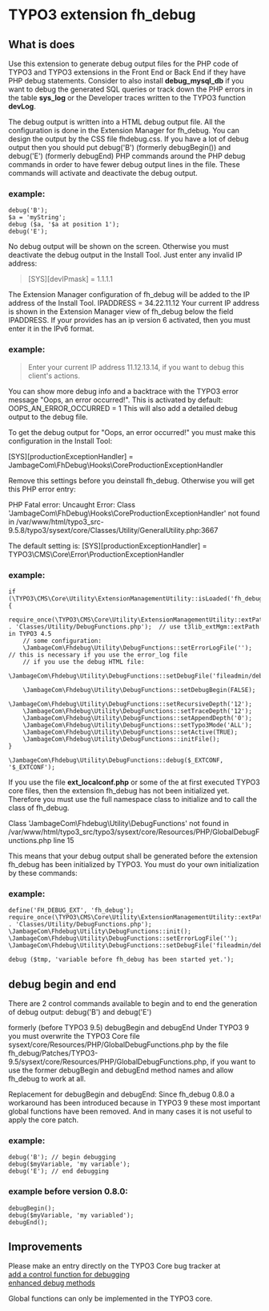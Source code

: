 # TYPO3 extension fh_debug

## What is does

Use this extension to generate debug output files for the PHP code of TYPO3 and TYPO3 extensions in the Front End or Back End if they have PHP debug statements.
Consider to also install **debug_mysql_db** if you want to debug the generated SQL queries or track down the PHP errors in the table **sys_log** or the Developer traces written to the TYPO3 function **devLog**.

The debug output is written into a HTML debug output file. All the configuration is done in the Extension Manager for fh_debug. You can design the output by the CSS file fhdebug.css.
If you have a lot of debug output then you should put debug('B') (formerly debugBegin()) and debug('E') (formerly debugEnd) PHP commands around the PHP debug commands in order to have fewer debug output lines in the file. These commands will activate and deactivate the debug output.

### example:

```
debug('B');
$a = 'myString';
debug ($a, '$a at position 1');
debug('E');
```

No debug output will be shown on the screen. Otherwise you must deactivate the debug output in the Install Tool. Just enter any invalid IP address:

> [SYS][devIPmask] = 1.1.1.1

The Extension Manager configuration of fh_debug will be added to the IP address of the Install Tool.
IPADDRESS = 34.22.11.12
Your current IP address is shown in the Extension Manager view of fh_debug below the field IPADDRESS. If your provides has an ip version 6 activated, then you must enter it in the IPv6 format.

### example:

> Enter your current IP address 11.12.13.14, if you want to debug this client's actions.

You can show more debug info and a backtrace with the TYPO3 error message "Oops, an error occurred!". This is activated by default:
OOPS_AN_ERROR_OCCURRED = 1
This will also add a detailed debug output to the debug file.


To get the debug output for "Oops, an error occurred!" you must make this configuration in the Install Tool:

[SYS][productionExceptionHandler] = JambageCom\FhDebug\Hooks\CoreProductionExceptionHandler

Remove this settings before you deinstall fh_debug. Otherwise you will get this PHP error entry:

PHP Fatal error:  Uncaught Error: Class 'JambageCom\FhDebug\Hooks\CoreProductionExceptionHandler' not found in /var/www/html/typo3_src-9.5.8/typo3/sysext/core/Classes/Utility/GeneralUtility.php:3667

The default setting is:
[SYS][productionExceptionHandler] = TYPO3\CMS\Core\Error\ProductionExceptionHandler

### example:
```
if (\TYPO3\CMS\Core\Utility\ExtensionManagementUtility::isLoaded('fh_debug')) {
    require_once(\TYPO3\CMS\Core\Utility\ExtensionManagementUtility::extPath('fh_debug') . 'Classes/Utility/DebugFunctions.php');  // use t3lib_extMgm::extPath in TYPO3 4.5
    // some configuration:
    \JambageCom\Fhdebug\Utility\DebugFunctions::setErrorLogFile(''); // this is necessary if you use the error_log file
    // if you use the debug HTML file:
    \JambageCom\Fhdebug\Utility\DebugFunctions::setDebugFile('fileadmin/debug.html');
    
    \JambageCom\Fhdebug\Utility\DebugFunctions::setDebugBegin(FALSE);       
    \JambageCom\Fhdebug\Utility\DebugFunctions::setRecursiveDepth('12'); 
    \JambageCom\Fhdebug\Utility\DebugFunctions::setTraceDepth('12'); 
    \JambageCom\Fhdebug\Utility\DebugFunctions::setAppendDepth('0'); 
    \JambageCom\Fhdebug\Utility\DebugFunctions::setTypo3Mode('ALL'); 
    \JambageCom\Fhdebug\Utility\DebugFunctions::setActive(TRUE); 
    \JambageCom\Fhdebug\Utility\DebugFunctions::initFile();
}

\JambageCom\Fhdebug\Utility\DebugFunctions::debug($_EXTCONF, '$_EXTCONF');
```

If you use the file **ext_localconf.php** or some of the at first executed TYPO3 core files, then the extension fh_debug has not been initialized yet. Therefore you must use the full namespace class to initialize and to call the class of fh_debug.



Class 'JambageCom\Fhdebug\Utility\DebugFunctions' not found
in /var/www/html/typo3_src/typo3/sysext/core/Resources/PHP/GlobalDebugFunctions.php line 15

This means that your debug output shall be generated before the extension fh_debug has been initialized by TYPO3.
You must do your own initialization by these commands:


### example:
```
define('FH_DEBUG_EXT', 'fh_debug');
require_once(\TYPO3\CMS\Core\Utility\ExtensionManagementUtility::extPath('fh_debug') . 'Classes/Utility/DebugFunctions.php');
\JambageCom\Fhdebug\Utility\DebugFunctions::init();
\JambageCom\Fhdebug\Utility\DebugFunctions::setErrorLogFile('');
\JambageCom\Fhdebug\Utility\DebugFunctions::setDebugFile('fileadmin/debug.html');

debug ($tmp, 'variable before fh_debug has been started yet.');
```



## debug begin and end

There are 2 control commands available to begin and to end the generation of debug output:
debug('B') and debug('E')

formerly (before TYPO3 9.5) debugBegin and debugEnd
Under TYPO3 9 you must overwrite the TYPO3 Core file sysext/core/Resources/PHP/GlobalDebugFunctions.php by the file fh_debug/Patches/TYPO3-9.5/sysext/core/Resources/PHP/GlobalDebugFunctions.php, if you want to use the former debugBegin and debugEnd method names and allow fh_debug to work at all.

Replacement for debugBegin and debugEnd:
Since fh_debug 0.8.0 a workaround has been introduced because in TYPO3 9 these most important global functions have been removed. And in many cases it is not useful to apply the core patch.

### example:
```
debug('B'); // begin debugging
debug($myVariable, 'my variable');
debug('E'); // end debugging
```

### example before version 0.8.0:
```
debugBegin();
debug($myVariable, 'my variabled');
debugEnd();
```


## Improvements

Please make an entry directly on the TYPO3 Core bug tracker at <br>
[add a control function for debugging](https://forge.typo3.org/issues/23899) <br>
[enhanced debug methods](https://forge.typo3.org/issues/86220)

Global functions can only be implemented in the TYPO3 core.
